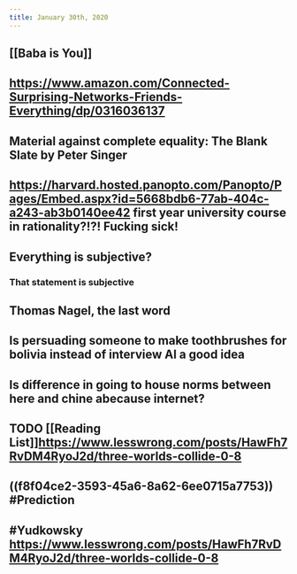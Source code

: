 ```yaml
---
title: January 30th, 2020
---
```


## [[Baba is You]]

## https://www.amazon.com/Connected-Surprising-Networks-Friends-Everything/dp/0316036137

## Material against complete equality: The Blank Slate by Peter Singer

## https://harvard.hosted.panopto.com/Panopto/Pages/Embed.aspx?id=5668bdb6-77ab-404c-a243-ab3b0140ee42 first year university course in rationality?!?! Fucking sick!

## Everything is subjective?
### That statement is subjective

## Thomas Nagel, the last word

## Is persuading someone to make toothbrushes for bolivia instead of interview AI a good idea

## Is difference in going to house norms between here and chine abecause internet?

## TODO [[Reading List]]https://www.lesswrong.com/posts/HawFh7RvDM4RyoJ2d/three-worlds-collide-0-8

## ((f8f04ce2-3593-45a6-8a62-6ee0715a7753)) #Prediction

## #Yudkowsky https://www.lesswrong.com/posts/HawFh7RvDM4RyoJ2d/three-worlds-collide-0-8

## 
